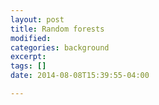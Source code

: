 ```yaml
---
layout: post
title: Random forests
modified:
categories: background
excerpt:
tags: []
date: 2014-08-08T15:39:55-04:00

---
```



